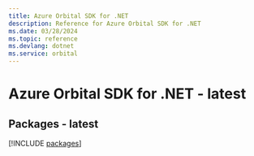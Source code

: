 ```yaml
---
title: Azure Orbital SDK for .NET
description: Reference for Azure Orbital SDK for .NET
ms.date: 03/28/2024
ms.topic: reference
ms.devlang: dotnet
ms.service: orbital
---
```

# Azure Orbital SDK for .NET - latest
## Packages - latest
[!INCLUDE [packages](orbital-index.md)]
